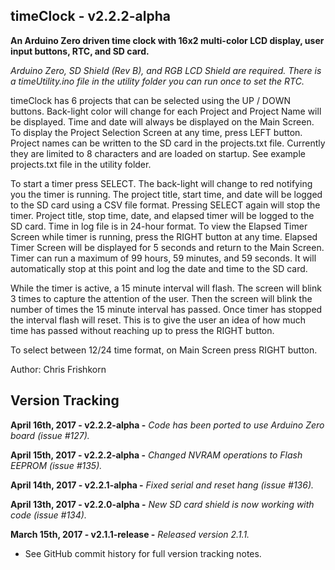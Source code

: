 timeClock - v2.2.2-alpha
---
**An Arduino Zero driven time clock with 16x2 multi-color LCD display, user input buttons, RTC, and SD card.**

*Arduino Zero, SD Shield (Rev B), and RGB LCD Shield are required. There is a timeUtility.ino file in the utility folder you can run once to set the RTC.*

timeClock has 6 projects that can be selected using the UP / DOWN buttons. Back-light color will change for each Project and Project Name will be displayed. Time and date will always be displayed on the Main Screen. To display the Project Selection Screen at any time, press LEFT button.
Project names can be written to the SD card in the projects.txt file. Currently they are limited to 8 characters and are loaded on startup. See example projects.txt file in the utility folder. 

To start a timer press SELECT. The back-light will change to red notifying you the timer is running. The project title, start time, and date will be logged to the SD card using a CSV file format. Pressing SELECT again will stop the timer. Project title, stop time, date, and elapsed timer will be logged to the SD card. Time in log file is in 24-hour format.
To view the Elapsed Timer Screen while timer is running, press the RIGHT button at any time. Elapsed Timer Screen will be displayed for 5 seconds and return to the Main Screen. Timer can run a maximum of 99 hours, 59 minutes, and 59 seconds. It will automatically stop at this point and log the date and time to the SD card.

While the timer is active, a 15 minute interval will flash. The screen will blink 3 times to capture the attention of the user. Then the screen will blink the number of times the 15 minute interval has passed. Once timer has stopped the interval flash will reset. This is to give the user an idea of how much time has passed without reaching up to press the RIGHT button.

To select between 12/24 time format, on Main Screen press RIGHT button.

Author: Chris Frishkorn

Version Tracking
---
**April 16th, 2017     - v2.2.2-alpha   -** *Code has been ported to use Arduino Zero board (issue #127).*

**April 15th, 2017     - v2.2.2-alpha   -** *Changed NVRAM operations to Flash EEPROM (issue #135).*

**April 14th, 2017     - v2.2.1-alpha   -** *Fixed serial and reset hang (issue #136).*

**April 13th, 2017     - v2.2.0-alpha   -** *New SD card shield is now working with code (issue #134).*

**March 15th, 2017     - v2.1.1-release -** *Released version 2.1.1.*

- See GitHub commit history for full version tracking notes.
